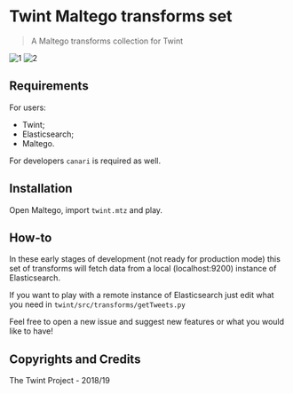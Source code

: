 # Twint Maltego transforms set

> A Maltego transforms collection for Twint

![1](https://pbs.twimg.com/media/DvrboAwV4AAH1Pt.jpg)
![2](https://pbs.twimg.com/media/Dvrby05V4AA1_Bn.jpg)

## Requirements

For users:
- Twint;
- Elasticsearch;
- Maltego.

For developers `canari` is required as well.

## Installation

Open Maltego, import `twint.mtz` and play.

## How-to

In these early stages of development (not ready for production mode) this set of transforms will fetch data from a local (localhost:9200) instance of Elasticsearch.

If you want to play with a remote instance of Elasticsearch just edit what you need in `twint/src/transforms/getTweets.py`

Feel free to open a new issue and suggest new features or what you would like to have!

## Copyrights and Credits

The Twint Project - 2018/19
